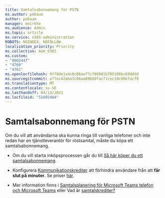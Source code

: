 ```yaml
---
title: Samtalsabonnemang för PSTN
ms.author: pebaum
author: pebaum
manager: mnirkhe
ms.audience: Admin
ms.topic: article
ms.service: o365-administration
ROBOTS: NOINDEX, NOFOLLOW
localization_priority: Priority
ms.collection: Adm_O365
ms.custom:
- "9002447"
- "4760"
- "4761"
ms.openlocfilehash: 9ff0de1a4c0c86aef7cf98981b785109bc69dddd
ms.sourcegitcommit: ef7ec42aba3c06aa8966dfac71cec18c08e7acf8
ms.translationtype: MT
ms.contentlocale: sv-SE
ms.lasthandoff: 04/13/2021
ms.locfileid: "51692484"
---
```

# <a name="pstn-calling-plans"></a>Samtalsabonnemang för PSTN

Om du vill att användarna ska kunna ringa till vanliga telefoner och inte redan har en tjänstleverantör för röstsamtal, måste du köpa ett samtalsabonnemang.

- Om du vill starta inköpsprocessen går du till [Så här köper du ett samtalsabonnemang](https://docs.microsoft.com/MicrosoftTeams/calling-plans-for-office-365).

- Konfigurera [Kommunikationskrediter](https://docs.microsoft.com/microsoftteams/set-up-communications-credits-for-your-organization) att förhindra användare från att **får slut på minuter**. Se priser [här](https://products.office.com/microsoft-teams/voice-calling). 

- Mer information finns i [Samtalsplanering för Microsoft Teams telefon och Microsoft Teams](https://docs.microsoft.com/MicrosoftTeams/calling-plan-landing-page) eller Vad är [samtalskrediter?](https://docs.microsoft.com/microsoftteams/what-are-communications-credits)
